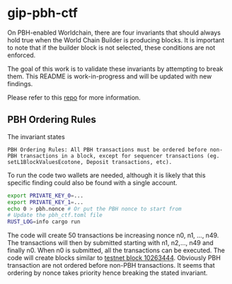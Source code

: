 # gip-pbh-ctf

On PBH-enabled Worldchain, there are four invariants that should always hold true when the World Chain Builder is producing blocks. It is important to note that if the builder block is not selected, these conditions are not enforced.

The goal of this work is to validate these invariants by attempting to break them. This README is work-in-progress and will be updated with new findings.

Please refer to this [repo](https://github.com/gip/pbh-ctf) for more information.

## PBH Ordering Rules

The invariant states
```
PBH Ordering Rules: All PBH transactions must be ordered before non-PBH transactions in a block, except for sequencer transactions (eg. setL1BlockValuesEcotone, Deposit transactions, etc).
```

To run the code two wallets are needed, although it is likely that this specific finding could also be found with a single account.

```bash
export PRIVATE_KEY_0=...
export PRIVATE_KEY_1=...
echo 0 > pbh.nonce # Or put the PBH nonce to start from
# Update the pbh_ctf.toml file
RUST_LOG=info cargo run
```

The code will create 50 transactions be increasing nonce n0, n1, ..., n49. The transactions will then by submitted starting with n1, n2,..., n49 and finally n0. When n0 is submitted, all the transactions can be executed. The code will create blocks similar to [testnet block 10263444](https://worldchain-sepolia.explorer.alchemy.com/block/10263444?tab=txs).
Obviously PBH transaction are not ordered before non-PBH transactions. It seems that ordering by nonce takes priority hence breaking the stated invariant. 
